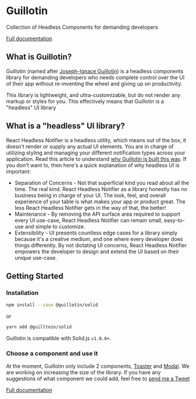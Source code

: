 # Guillotin

Collection of Headless Components for demanding developers

[Full documentation](https://guillotin.netlify.app/docs)

## What is Guillotin?

Guillotin (named after [Joseph-Ignace Guillotin](https://en.wikipedia.org/wiki/Joseph-Ignace_Guillotin)) is a headless components library for demanding developers who needs complete control over the UI of their app without re-inventing the wheel and giving up on productivity.

This library is lightweight, and ultra-customizable, but do not render any markup or styles for you. This effectively means that Guillotin is a "headless" UI library

## What is a "headless" UI library?

React Headless Notifier is a headless utility, which means out of the box, it doesn't render or supply any actual UI elements. You are in charge of utilizing styling and managing your different notification types across your application. Read this article to understand [why Guillotin is built this way](https://www.merrickchristensen.com/articles/headless-user-interface-components/). If you don't want to, then here's a quick explanation of why headless UI is important:

- Separation of Concerns - Not that superficial kind you read about all the time. The real kind. React Headless Notifier as a library honestly has no business being in charge of your UI. The look, feel, and overall experience of your table is what makes your app or product great. The less React Headless Notifier gets in the way of that, the better!
- Maintenance - By removing the API surface area required to support every UI use-case, React Headless Notifier can remain small, easy-to-use and simple to customize.
- Extensibility - UI presents countless edge cases for a library simply because it's a creative medium, and one where every developer does things differently. By not dictating UI concerns, React Headless Notifier empowers the developer to design and extend the UI based on their unique use-case.

## Getting Started

### Installation

```bash
npm install --save @guillotin/solid
```

or

```bash
yarn add @guilltoin/solid
```

Guillotin is compatible with Solid.js `v1.0.0+`.

### Choose a component and use it

At the moment, Guillotin only include 2 components, [Toaster](https://guillotin.netlify.app/docs#toaster) and [Modal](https://guillotin.netlify.app/docs#modal). We are working on increasing the size of the library. If you have any suggestions of what component we could add, feel free to [send me a Tweet](https://twitter.com/intent/tweet?original_referer=guillotin.recodable.io&text=I%20love%20Guillotin%20but%20we%20need%20a%20X%20component!%20@xstevenyung)

[Full documentation](https://guillotin.netlify.app/docs)
